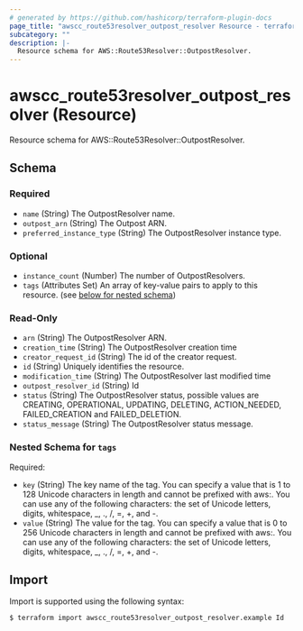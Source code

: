 ```yaml
---
# generated by https://github.com/hashicorp/terraform-plugin-docs
page_title: "awscc_route53resolver_outpost_resolver Resource - terraform-provider-awscc"
subcategory: ""
description: |-
  Resource schema for AWS::Route53Resolver::OutpostResolver.
---
```


# awscc_route53resolver_outpost_resolver (Resource)

Resource schema for AWS::Route53Resolver::OutpostResolver.



<!-- schema generated by tfplugindocs -->
## Schema

### Required

- `name` (String) The OutpostResolver name.
- `outpost_arn` (String) The Outpost ARN.
- `preferred_instance_type` (String) The OutpostResolver instance type.

### Optional

- `instance_count` (Number) The number of OutpostResolvers.
- `tags` (Attributes Set) An array of key-value pairs to apply to this resource. (see [below for nested schema](#nestedatt--tags))

### Read-Only

- `arn` (String) The OutpostResolver ARN.
- `creation_time` (String) The OutpostResolver creation time
- `creator_request_id` (String) The id of the creator request.
- `id` (String) Uniquely identifies the resource.
- `modification_time` (String) The OutpostResolver last modified time
- `outpost_resolver_id` (String) Id
- `status` (String) The OutpostResolver status, possible values are CREATING, OPERATIONAL, UPDATING, DELETING, ACTION_NEEDED, FAILED_CREATION and FAILED_DELETION.
- `status_message` (String) The OutpostResolver status message.

<a id="nestedatt--tags"></a>
### Nested Schema for `tags`

Required:

- `key` (String) The key name of the tag. You can specify a value that is 1 to 128 Unicode characters in length and cannot be prefixed with aws:. You can use any of the following characters: the set of Unicode letters, digits, whitespace, _, ., /, =, +, and -.
- `value` (String) The value for the tag. You can specify a value that is 0 to 256 Unicode characters in length and cannot be prefixed with aws:. You can use any of the following characters: the set of Unicode letters, digits, whitespace, _, ., /, =, +, and -.

## Import

Import is supported using the following syntax:

```shell
$ terraform import awscc_route53resolver_outpost_resolver.example Id
```
